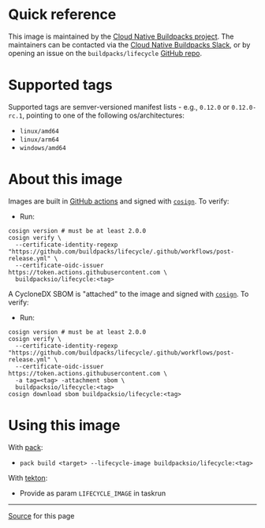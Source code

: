 # Quick reference

This image is maintained by the [Cloud Native Buildpacks project](https://buildpacks.io/). The maintainers can be contacted via the [Cloud Native Buildpacks Slack](https://slack.buildpacks.io/), or by opening an issue on the `buildpacks/lifecycle` [GitHub repo](https://github.com/buildpacks/lifecycle).

# Supported tags

Supported tags are semver-versioned manifest lists - e.g., `0.12.0` or `0.12.0-rc.1`, pointing to one of the following os/architectures:
* `linux/amd64`
* `linux/arm64`
* `windows/amd64`

# About this image

Images are built in [GitHub actions](https://github.com/buildpacks/lifecycle/actions) and signed with [`cosign`](https://github.com/sigstore/cosign). To verify:
* Run:
```
cosign version # must be at least 2.0.0
cosign verify \
  --certificate-identity-regexp "https://github.com/buildpacks/lifecycle/.github/workflows/post-release.yml" \
  --certificate-oidc-issuer https://token.actions.githubusercontent.com \
  buildpacksio/lifecycle:<tag>
```

A CycloneDX SBOM is "attached" to the image and signed with [`cosign`](https://github.com/sigstore/cosign). To verify:
* Run:
```
cosign version # must be at least 2.0.0
cosign verify \
  --certificate-identity-regexp "https://github.com/buildpacks/lifecycle/.github/workflows/post-release.yml" \
  --certificate-oidc-issuer https://token.actions.githubusercontent.com \
  -a tag=<tag> -attachment sbom \
  buildpacksio/lifecycle:<tag>
cosign download sbom buildpacksio/lifecycle:<tag>
```

# Using this image

With [pack](https://github.com/buildpack/pack):
* `pack build <target> --lifecycle-image buildpacksio/lifecycle:<tag>`

With [tekton](https://github.com/tektoncd/catalog/tree/main/task/buildpacks-phases/0.2):
* Provide as param `LIFECYCLE_IMAGE` in taskrun

***
[Source](https://github.com/buildpacks/lifecycle/blob/main/IMAGE.md) for this page